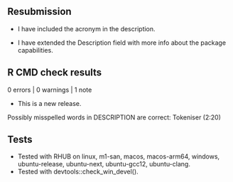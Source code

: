 ## Resubmission

- I have included the acronym in the description.

- I have extended the Description field with more info about the package capabilities.

## R CMD check results

0 errors | 0 warnings | 1 note

* This is a new release.

Possibly misspelled words in DESCRIPTION are correct:
  Tokeniser (2:20)

## Tests

- Tested with RHUB on linux, m1-san, macos, macos-arm64, windows, ubuntu-release, ubuntu-next, ubuntu-gcc12, ubuntu-clang.
- Tested with devtools::check_win_devel().
